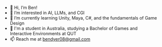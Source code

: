 - 👋 Hi, I’m Ben!
- 👀 I’m interested in AI, LLMs, and CGI
- 🌱 I’m currently learning Unity, Maya, C#, and the fundamentals of Game Design
- 💼 I'm a student in Australia, studying a Bachelor of Games and Interactive Environments at QUT
- 📫 Reach me at bendyer08@gmail.com
